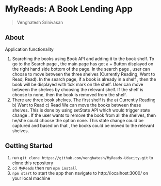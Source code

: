 # MyReads: A Book Lending App

> Venghatesh Srinivasan

## About


Application functionality
1. Searching the books using Book API and adding it to the book shelf. To go to the Search page , the main page has got a + Button displayed on the right hand side bottom of the page. In the search page , user can choose to move between the three shelves (Currently Reading, Want to Read, Read). In the search page,  if a book is already in a shelf , then the book will be displayed with tick mark on the shelf. User can move between the shelves by choosing the relevant shelf. If the shelf is choose to none, then the book is removed from the shelf.
2. There are three book shelves. The first shelf is the
  a) Currently Reading
  b) Want to Read
  c) Read
  We can move the books between these shelves. This is done by using setState API which would trigger state change . If the user wants to remove the book from all the shelves, then he/she could choose the option none. This state change could be captured and based on that , the books could be moved to the relevant shelves. 

## Getting Started

1. run `git clone https://github.com/venghatesh/MyReads-Udacity.git` to clone this repository
2. `cd MyReads` then run `npm install`
3. `npm start` to start the app then navigate to http://localhost:3000/ on your local machine
